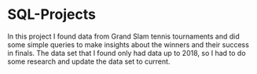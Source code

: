 # SQL-Projects

In this project I found data from Grand Slam tennis tournaments and did some simple queries to make insights about the 
winners and their success in finals. The data set that I found only had data up to 2018, so I had to do some research and 
update the data set to current. 
